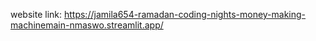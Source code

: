 website link: https://jamila654-ramadan-coding-nights-money-making-machinemain-nmaswo.streamlit.app/
